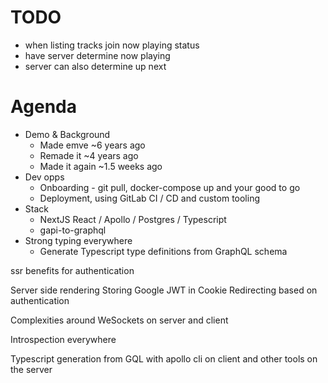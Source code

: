 # TODO

- when listing tracks join now playing status
- have server determine now playing 
- server can also determine up next 

# Agenda

- Demo & Background
    - Made emve ~6 years ago 
    - Remade it ~4 years ago
    - Made it again ~1.5 weeks ago
- Dev opps 
    - Onboarding - git pull, docker-compose up and your good to go
    - Deployment, using GitLab CI / CD and custom tooling
- Stack 
    - NextJS  React / Apollo / Postgres / Typescript 
    - gapi-to-graphql
- Strong typing everywhere 
    - Generate Typescript type definitions from GraphQL schema
    
     

ssr benefits for authentication 

Server side rendering 
Storing Google JWT in Cookie
Redirecting based on authentication

Complexities around WeSockets on server and client

Introspection everywhere 

Typescript generation from GQL with apollo cli on client and other tools on the server

